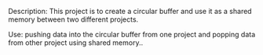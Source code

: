 Description: This project is to create a circular buffer and use it as a shared memory between two different projects.

Use: pushing data into the circular buffer from one project and popping data from other project using shared memory..  
